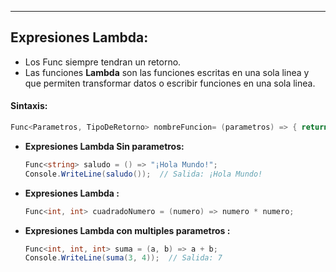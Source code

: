 
---
## Expresiones Lambda:
- Los Func siempre tendran un retorno.
- Las funciones **Lambda** son las funciones escritas en una sola linea y que permiten transformar datos o escribir funciones en una sola linea.

#### Sintaxis:
```csharp
Func<Parametros, TipoDeRetorno> nombreFuncion= (parametros) => { return valor; };
```


- **Expresiones Lambda Sin parametros:**

	```csharp
	Func<string> saludo = () => "¡Hola Mundo!";
	Console.WriteLine(saludo());  // Salida: ¡Hola Mundo!
	```

- **Expresiones Lambda :**
	```csharp
	Func<int, int> cuadradoNumero = (numero) => numero * numero;
	```

- **Expresiones Lambda con multiples parametros  :**
	```csharp
	Func<int, int, int> suma = (a, b) => a + b;
	Console.WriteLine(suma(3, 4));  // Salida: 7
	```